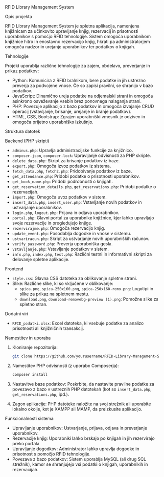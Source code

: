  RFID Library Management System

 Opis projekta

RFID Library Management System je spletna aplikacija, namenjena knjižnicam za učinkovito upravljanje knjig, rezervacij in prisotnosti uporabnikov s pomočjo RFID tehnologije. Sistem omogoča uporabnikom knjižnice hitro in enostavno rezervacijo knjig, hkrati pa administratorjem omogoča nadzor in urejanje uporabnikov ter podatkov o knjigah.

 Tehnologije

Projekt uporablja različne tehnologije za zajem, obdelavo, preverjanje in prikaz podatkov:

- Python: Komunicira z RFID bralnikom, bere podatke in jih ustrezno preverja za podvojene vnose. Če so zapisi pravilni, se shranijo v bazo podatkov.
- JavaScript: Dinamično ureja podatke na odjemalski strani in omogoča asinkrono osveževanje vsebin brez ponovnega nalaganja strani.
- PHP: Povezuje aplikacijo z bazo podatkov in omogoča izvajanje CRUD operacij (vstavljanje, brisanje, urejanje in branje podatkov).
- HTML, CSS, Bootstrap: Zgrajen uporabniški vmesnik je odziven in omogoča prijetno uporabniško izkušnjo.

 Struktura datotek

 Backend (PHP skripti)

- `adminus.php`: Upravlja administracijske funkcije za knjižnico.
- `composer.json`, `composer.lock`: Upravljanje odvisnosti za PHP skripte.
- `delete_data.php`: Skript za brisanje podatkov iz baze.
- `export.php`: Omogoča izvoz podatkov iz sistema.
- `fetch_data.php`, `fetch2.php`: Pridobivanje podatkov iz baze.
- `get_attendance.php`: Pridobi podatke o prisotnosti uporabnikov.
- `get_book_name.php`: Pridobi podrobnosti o knjigah.
- `get_reservation_details.php`, `get_reservations.php`: Pridobi podatke o rezervacijah.
- `import.php`: Omogoča uvoz podatkov v sistem.
- `insert_data.php`, `insert_user.php`: Vstavljanje novih podatkov in ustvarjanje uporabnikov.
- `login.php`, `logout.php`: Prijava in odjava uporabnikov.
- `portal.php`: Glavni portal za uporabnike knjižnice, kjer lahko upravljajo svoje rezervacije in pregledujejo knjige.
- `rezervirajme.php`: Omogoča rezervacijo knjig.
- `update_event.php`: Posodablja dogodke in vnose v sistemu.
- `ustvariracun.php`: Skript za ustvarjanje novih uporabniških računov.
- `verify_password.php`: Preverja uporabniška gesla.
- `vstavljanje.php`: Vstavljanje podatkov v sistem.
- `info.php`, `index.php`, `test.php`: Različni testni in informativni skripti za delovanje spletne aplikacije.

 Frontend

- `style.css`: Glavna CSS datoteka za oblikovanje spletne strani.
- Slike: Različne slike, ki so vključene v oblikovanje:
  - `spica.png`, `spica-250x160.png`, `spica-250x160-remo.png`: Logotipi in slike za prikaz na spletnem mestu.
  - `download.png`, `download-removebg-preview (1).png`: Pomožne slike za spletno stran.

 Dodatni viri

- `RFID_podatki.xlsx`: Excel datoteka, ki vsebuje podatke za analizo prisotnosti ali knjižničnih transakcij.

 Namestitev in uporaba

1. Kloniranje repozitorija:
   ```bash
   git clone https://github.com/yourusername/RFID-Library-Management-System.git
   ```

2. Namestitev PHP odvisnosti (z uporabo Composerja):
   ```bash
   composer install
   ```

3. Nastavitve baze podatkov: Poskrbite, da nastavite pravilne podatke za povezavo z bazo v ustreznih PHP datotekah (kot so `insert_data.php`, `get_reservations.php`, ipd.).

4. Zagon aplikacije: PHP datoteke naložite na svoj strežnik ali uporabite lokalno okolje, kot je XAMPP ali MAMP, da preizkusite aplikacijo.

 Funkcionalnosti sistema

- Upravljanje uporabnikov: Ustvarjanje, prijava, odjava in preverjanje uporabnikov.
- Rezervacije knjig: Uporabniki lahko brskajo po knjigah in jih rezervirajo preko portala.
- Upravljanje dogodkov: Administrator lahko upravlja dogodke in prisotnost s pomočjo RFID tehnologije.
- Povezava z bazo podatkov: Sistem uporablja MySQL (ali drug SQL strežnik), kamor se shranjujejo vsi podatki o knjigah, uporabnikih in rezervacijah.
